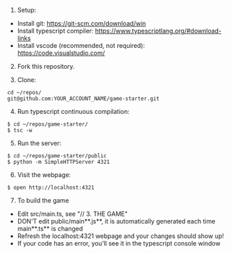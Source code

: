 1. Setup:
- Install git: https://git-scm.com/download/win
- Install typescript compiler: https://www.typescriptlang.org/#download-links
- Install vscode (recommended, not required): https://code.visualstudio.com/

2. Fork this repository.

3. Clone:
```
cd ~/repos/
git@github.com:YOUR_ACCOUNT_NAME/game-starter.git
```

4. Run typescript continuous compilation:
```
$ cd ~/repos/game-starter/
$ tsc -w
```

5. Run the server:
```
$ cd ~/repos/game-starter/public
$ python -m SimpleHTTPServer 4321
```

6. Visit the webpage:
```
$ open http://localhost:4321
```

7. To build the game
- Edit src/main.ts, see "// 3. THE GAME"
- DON'T edit public/main**.js**, it is automatically generated each time main**.ts** is changed
- Refresh the localhost:4321 webpage and your changes should show up!
- If your code has an error, you'll see it in the typescript console window
